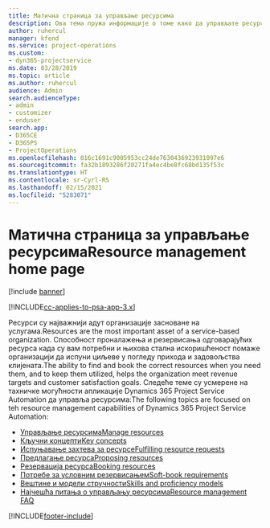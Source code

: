```yaml
---
title: Матична страница за управљање ресурсима
description: Ова тема пружа информације о томе како да управљате ресурсима.
author: ruhercul
manager: kfend
ms.service: project-operations
ms.custom:
- dyn365-projectservice
ms.date: 03/28/2019
ms.topic: article
ms.author: ruhercul
audience: Admin
search.audienceType:
- admin
- customizer
- enduser
search.app:
- D365CE
- D365PS
- ProjectOperations
ms.openlocfilehash: 016c1691c9005953cc24de7630436923931097e6
ms.sourcegitcommit: fa32b1893286f20271fa4ec4be8fc68bd135f53c
ms.translationtype: HT
ms.contentlocale: sr-Cyrl-RS
ms.lasthandoff: 02/15/2021
ms.locfileid: "5283071"
---
```

# <a name="resource-management-home-page"></a><span data-ttu-id="bade1-103">Матична страница за управљање ресурсима</span><span class="sxs-lookup"><span data-stu-id="bade1-103">Resource management home page</span></span>

[!include [banner](../includes/psa-now-project-operations.md)]

[!INCLUDE[cc-applies-to-psa-app-3.x](../includes/cc-applies-to-psa-app-3x.md)]

<span data-ttu-id="bade1-104">Ресурси су најважнији адут организације засноване на услугама.</span><span class="sxs-lookup"><span data-stu-id="bade1-104">Resources are the most important asset of a service-based organization.</span></span> <span data-ttu-id="bade1-105">Способност проналажења и резервисања одговарајућих ресурса када су вам потребни и њихова стална искоришћеност помаже организацији да испуни циљеве у погледу прихода и задовољства клијената.</span><span class="sxs-lookup"><span data-stu-id="bade1-105">The ability to find and book the correct resources when you need them, and to keep them utilized, helps the organization meet revenue targets and customer satisfaction goals.</span></span> <span data-ttu-id="bade1-106">Следеће теме су усмерене на тахничке могућности апликације Dynamics 365 Project Service Automation да управља ресурсима:</span><span class="sxs-lookup"><span data-stu-id="bade1-106">The following topics are focused on teh resource management capabilities of Dynamics 365 Project Service Automation:</span></span>

- [<span data-ttu-id="bade1-107">Управљање ресурсима</span><span class="sxs-lookup"><span data-stu-id="bade1-107">Manage resources</span></span>](manage-resources.md)
- [<span data-ttu-id="bade1-108">Кључни концепти</span><span class="sxs-lookup"><span data-stu-id="bade1-108">Key concepts</span></span>](reports-key-concepts.md)
- [<span data-ttu-id="bade1-109">Испуњавање захтева за ресурсе</span><span class="sxs-lookup"><span data-stu-id="bade1-109">Fulfilling resource requests</span></span>](resource-management-fulfill-requests.md)
- [<span data-ttu-id="bade1-110">Предлагање ресурса</span><span class="sxs-lookup"><span data-stu-id="bade1-110">Proposing resources</span></span>](resource-management-propose-resources.md)
- [<span data-ttu-id="bade1-111">Резервација ресурса</span><span class="sxs-lookup"><span data-stu-id="bade1-111">Booking resources</span></span>](resource-management-book-resources-scheduleboard.md)
- [<span data-ttu-id="bade1-112">Потребе за условним резервисањем</span><span class="sxs-lookup"><span data-stu-id="bade1-112">Soft-book requirements</span></span>](resource-management-softbook-requirements.md)
- [<span data-ttu-id="bade1-113">Вештине и модели стручности</span><span class="sxs-lookup"><span data-stu-id="bade1-113">Skills and proficiency models</span></span>](resource-management-skills-proficiency.md)
- [<span data-ttu-id="bade1-114">Најчешћа питања о управљању ресурсима</span><span class="sxs-lookup"><span data-stu-id="bade1-114">Resource management FAQ</span></span>](resource-management-faq.md)


[!INCLUDE[footer-include](../includes/footer-banner.md)]